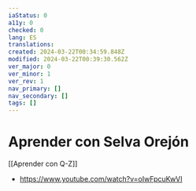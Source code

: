 ```yaml
---
iaStatus: 0
a11y: 0
checked: 0
lang: ES
translations: 
created: 2024-03-22T00:34:59.848Z
modified: 2024-03-22T00:39:30.562Z
ver_major: 0
ver_minor: 1
ver_rev: 1
nav_primary: []
nav_secondary: []
tags: []
---
```

# Aprender con Selva Orejón

[[Aprender con Q-Z]]

* https://www.youtube.com/watch?v=oIwFpcuKwVI
